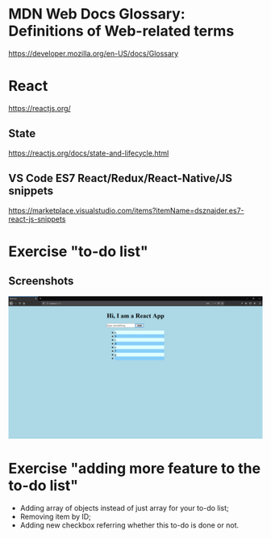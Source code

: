 # MDN Web Docs Glossary: Definitions of Web-related terms

https://developer.mozilla.org/en-US/docs/Glossary

# React

https://reactjs.org/

## State

https://reactjs.org/docs/state-and-lifecycle.html

## VS Code ES7 React/Redux/React-Native/JS snippets

https://marketplace.visualstudio.com/items?itemName=dsznajder.es7-react-js-snippets

# Exercise "to-do list"

## Screenshots

![screenshot](./src/img/screenshot.png)

# Exercise "adding more feature to the to-do list"

- Adding array of objects instead of just array for your to-do list;
- Removing item by ID;
- Adding new checkbox referring whether this to-do is done or not.
